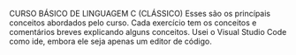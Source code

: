 CURSO BÁSICO DE LINGUAGEM C (CLÁSSICO)
Esses são os princípais conceitos abordados pelo curso.
Cada exercício tem os conceitos e comentários breves explicando alguns conceitos.
Usei o Visual Studio Code como ide, embora ele seja apenas um editor de código.